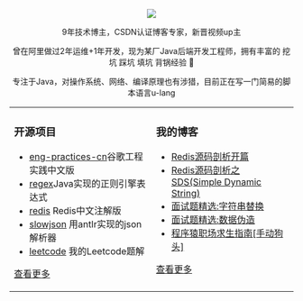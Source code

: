   
<p align="center">
  <img src="https://github-readme-stats.vercel.app/api?username=xindoo&show_icons=true&theme=graywhite"/>
</p>

<p align="center"> 9年技术博主，CSDN认证博客专家，新晋视频up主 </p>  
<p align="center"> 曾在阿里做过2年运维+1年开发，现为某厂Java后端开发工程师，拥有丰富的 挖坑 踩坑 填坑 背锅经验 🐶   </p>  
<p align="center"> 专注于Java，对操作系统、网络、编译原理也有涉猎，目前正在写一门简易的脚本语言u-lang	 </p>  


<table align="center"><tr>
<td valign="top" width="50%">

### 开源项目  
- [eng-practices-cn](https://github.com/xindoo/eng-practices-cn)谷歌工程实践中文版	
- [regex](https://github.com/xindoo/regex)Java实现的正则引擎表达式	
- [redis](https://github.com/xindoo/redis) Redis中文注解版  
- [slowjson](https://github.com/xindoo/slowjson) 用antlr实现的json解析器  
- [leetcode](https://github.com/xindoo/leetcode) 我的Leetcode题解   
   
[查看更多](https://github.com/xindoo/)	 

	
</td>
<td valign="top" width="50%">

### 我的博客
- [Redis源码剖析开篇](https://xindoo.blog.csdn.net/article/details/108698706)
- [Redis源码剖析之SDS(Simple Dynamic String)](https://xindoo.blog.csdn.net/article/details/108808273)
- [面试题精选:字符串替换](https://xindoo.blog.csdn.net/article/details/108685883)
- [面试题精选:数据伪造](https://xindoo.blog.csdn.net/article/details/108566179)
- [程序猿职场求生指南[手动狗头]](https://xindoo.blog.csdn.net/article/details/108552040)

[查看更多](https://xindoo.blog.csdn.net/)

</td>
</tr></table>
